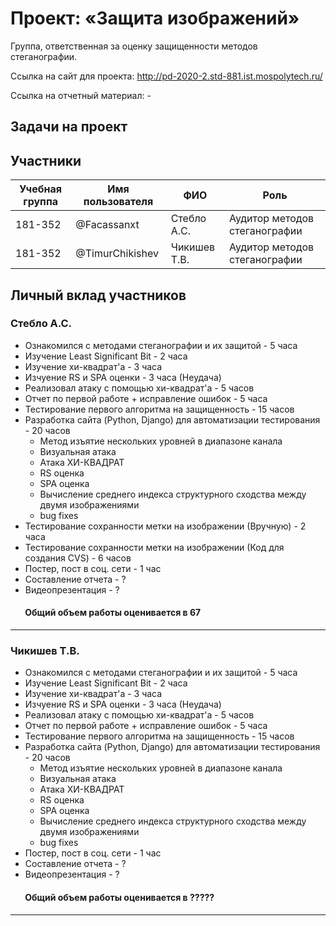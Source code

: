 # Проект: «Защита изображений»

Группа, ответственная за оценку защищенности методов стеганографии.

Ссылка на сайт для проекта: http://pd-2020-2.std-881.ist.mospolytech.ru/

Ссылка на отчетный материал: -

## Задачи на проект

## Участники

| Учебная группа | Имя пользователя | ФИО                      | Роль                            |
|----------------|------------------|--------------------------|---------------------------------|
| 181-352        | @Facassanxt      | Стебло А.С.              | Аудитор методов cтеганографии   |
| 181-352        | @TimurChikishev  | Чикишев Т.В.             | Аудитор методов cтеганографии   |

## Личный вклад участников

### Стебло А.С. 
- Ознакомился с методами стеганографии и их защитой - 5 часа
- Изучение Least Significant Bit - 2 часа
- Изучение хи-квадрат'a - 3 часа
- Изчуение RS и SPA оценки - 3 часа (Неудача)
- Реализовал атаку с помощью хи-квадрат'a - 5 часов
- Отчет по первой работе + исправление ошибок - 5 часа
- Тестирование первого алгоритма на защищенность - 15 часов
- Разработка сайта (Python, Django) для автоматизации тестирования - 20 часов 
  - Метод изъятие нескольких уровней в диапазоне канала
  - Визуальная атака
  - Атака ХИ-КВАДРАТ
  - RS оценка
  - SPA оценка
  - Вычисление среднего индекса структурного сходства между двумя изображениями 
  - bug fixes
- Тестирование сохранности метки на изображении (Вручную) - 2 часа
- Тестирование сохранности метки на изображении (Код для создания CVS) - 6 часов
- Постер, пост в соц. сети - 1 час
- Составление отчета - ?
- Видеопрезентация - ?
####        Общий объем работы оценивается в 67
------------------------------
### Чикишев Т.В.

- Ознакомился с методами стеганографии и их защитой - 5 часа
- Изучение Least Significant Bit - 2 часа
- Изучение хи-квадрат'a - 3 часа
- Изчуение RS и SPA оценки - 3 часа (Неудача)
- Реализовал атаку с помощью хи-квадрат'a - 5 часов
- Отчет по первой работе + исправление ошибок - 5 часа
- Тестирование первого алгоритма на защищенность - 15 часов
- Разработка сайта (Python, Django) для автоматизации тестирования - 20 часов 
  - Метод изъятие нескольких уровней в диапазоне канала
  - Визуальная атака
  - Атака ХИ-КВАДРАТ
  - RS оценка
  - SPA оценка
  - Вычисление среднего индекса структурного сходства между двумя изображениями 
  - bug fixes
- Постер, пост в соц. сети - 1 час
- Составление отчета - ?
- Видеопрезентация - ?
####        Общий объем работы оценивается в ?????
------------------------------
